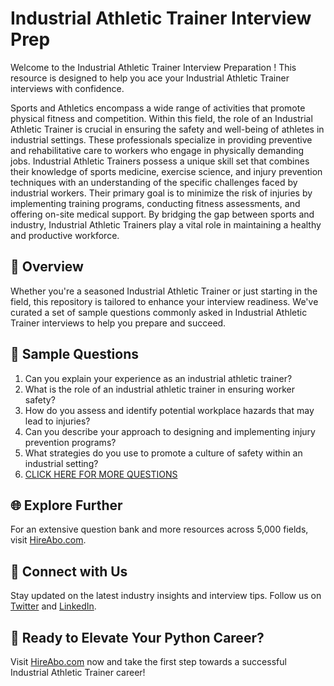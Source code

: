 # Industrial Athletic Trainer Interview Prep

Welcome to the Industrial Athletic Trainer Interview Preparation ! This resource is designed to help you ace your Industrial Athletic Trainer interviews with confidence.

Sports and Athletics encompass a wide range of activities that promote physical fitness and competition. Within this field, the role of an Industrial Athletic Trainer is crucial in ensuring the safety and well-being of athletes in industrial settings. These professionals specialize in providing preventive and rehabilitative care to workers who engage in physically demanding jobs. Industrial Athletic Trainers possess a unique skill set that combines their knowledge of sports medicine, exercise science, and injury prevention techniques with an understanding of the specific challenges faced by industrial workers. Their primary goal is to minimize the risk of injuries by implementing training programs, conducting fitness assessments, and offering on-site medical support. By bridging the gap between sports and industry, Industrial Athletic Trainers play a vital role in maintaining a healthy and productive workforce.

## 🚀 Overview

Whether you're a seasoned Industrial Athletic Trainer or just starting in the field, this repository is tailored to enhance your interview readiness. We've curated a set of sample questions commonly asked in Industrial Athletic Trainer interviews to help you prepare and succeed.

## 📝 Sample Questions

1. Can you explain your experience as an industrial athletic trainer?
2. What is the role of an industrial athletic trainer in ensuring worker safety?
3. How do you assess and identify potential workplace hazards that may lead to injuries?
4. Can you describe your approach to designing and implementing injury prevention programs?
5. What strategies do you use to promote a culture of safety within an industrial setting?
6. [CLICK HERE FOR MORE QUESTIONS](https://hireabo.com/job/15_3_6/Industrial%20Athletic%20Trainer)

## 🌐 Explore Further

For an extensive question bank and more resources across 5,000 fields, visit [HireAbo.com](https://www.hireabo.com).

## 📱 Connect with Us

Stay updated on the latest industry insights and interview tips. Follow us on [Twitter](https://twitter.com/hireabo) and [LinkedIn](https://www.linkedin.com/in/hire-abo-3609972a8/).

## 🚀 Ready to Elevate Your Python Career?

Visit [HireAbo.com](https://www.hireabo.com) now and take the first step towards a successful Industrial Athletic Trainer career!